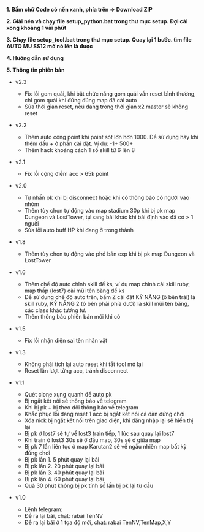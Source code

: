 <b>1. Bấm chữ Code có nền xanh, phía trên => Download ZIP</b>

<b>2. Giải nén và chạy file setup_python.bat trong thư mục setup. Đợi cài xong khoảng 1 vài phút</b>

<b>3. Chạy file setup_tool.bat trong thư mục setup. Quay lại 1 bước. tìm file AUTO MU SS12 mở nó lên là được</b>

<b>4. Hướng dẫn sử dụng</b>

<b>5. Thông tin phiên bản</b>

- v2.3

  - Fix lỗi gom quái, khi bật chức năng gom quái vẫn reset bình thường, chỉ gom quái khi đứng đúng map đã cài auto
  - Sửa thời gian reset, nêú đang trong thời gian x2 master sẽ không reset

- v2.2

  - Thêm auto cộng point khi point sót lớn hơn 1000. Để sử dụng hãy khi thêm dấu + ở phần cài đặt. Ví dụ: -1+ 500+
  - Thêm hack khoảng cách 1 số skill từ 6 lên 8

- v2.1

  - Fix lỗi cộng điểm acc > 65k point

- v2.0

  - Tự nhấn ok khi bị disconnect hoặc khi có thông báo có người vào nhóm
  - Thêm tùy chọn tự động vào map stadium 30p khi bị pk map Dungeon và LostTower, tự sang bãi khác khi bãi định vào đã có > 1 người
  - Sửa lỗi auto buff HP khi đang ở trong thành

- v1.8

  - Thêm tùy chọn tự động vào phó bản exp khi bị pk map Dungeon và LostTower

- v1.6

  - Thêm chế độ auto chỉnh skill để ks, ví dụ map chính cài skill ruby, map thấp (lost7) cài mũi tên băng để ks

  * Để sử dụng chế độ auto trên, bấm Z cài đặt KỸ NĂNG (ô bên trái) là skill ruby, KỸ NĂNG 2 (ô bên phải phía dưới) là skill mũi tên băng, các class khác tương tự.

  - Thêm thông báo phiên bản mới khi có

- v1.5

  - Fix lỗi nhận diện sai tên nhân vật

- v1.3

  - Không phải tích lại auto reset khi tắt tool mở lại
  - Reset lần lượt từng acc, tránh disconnect

- v1.1

  - Quét clone xung quanh để auto pk
  - Bị ngắt kết nối sẽ thông báo về telegram
  - Khi bị pk + bị theo dõi thông báo về telegram
  - Khắc phục lỗi đang reset 1 acc bị ngắt kết nối cả dàn đứng chơi
  - Xóa nick bị ngắt kết nối trên giao diện, khi đăng nhập lại sẽ hiển thị lại
  - Bị pk ở lost7 sẽ tự về lost3 train tiếp, 1 lúc sau quay lại lost7
  - Khi train ở lost3 30s sẽ ở đầu map, 30s sẽ ở giữa map
  - Bị pk 7 lần liên tục ở map Karutan2 sẽ về ngẫu nhiên map bất kỳ đứng chơi
  - Bị pk lần 1. 5 phút quay lại bãi
  - Bị pk lần 2. 20 phút quay lại bãi
  - Bị pk lần 3. 40 phút quay lại bãi
  - Bị pk lần 4. 60 phút quay lại bãi
  - Quá 30 phút không bị pk tính số lần bị pk lại từ đầu

- v1.0

  - Lệnh telegram:
  - Để ra lại bãi, chat: rabai TenNV
  - Để ra lại bãi ở 1 tọa độ mới, chat: rabai TenNV,TenMap,X,Y
